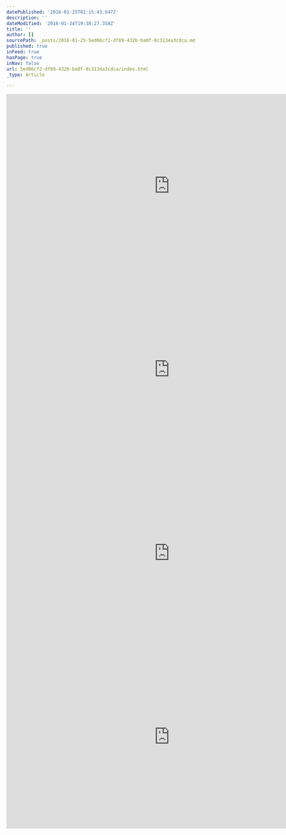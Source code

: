 ```yaml
---
datePublished: '2016-01-25T02:15:43.647Z'
description: ''
dateModified: '2016-01-24T19:38:27.358Z'
title: ''
author: []
sourcePath: _posts/2016-01-25-5ed06cf2-df89-432b-ba0f-8c3134a3cdca.md
published: true
inFeed: true
hasPage: true
inNav: false
url: 5ed06cf2-df89-432b-ba0f-8c3134a3cdca/index.html
_type: Article

---
```

<iframe src="https://cdn.embedly.com/widgets/media.html?src=https%3A%2F%2Fwww.youtube.com%2Fembed%2FlqcTW_qEDgo%3Ffeature%3Doembed&amp;url=https%3A%2F%2Fwww.youtube.com%2Fwatch%3Fv%3DlqcTW_qEDgo&amp;image=https%3A%2F%2Fi.ytimg.com%2Fvi%2FlqcTW_qEDgo%2Fhqdefault.jpg&amp;key=b7d04c9b404c499eba89ee7072e1c4f7&amp;type=text%2Fhtml&amp;schema=youtube" width="854" height="480" scrolling="no" frameborder="0" allowfullscreen="allowfullscreen" style=""></iframe>

<iframe src="https://cdn.embedly.com/widgets/media.html?src=https%3A%2F%2Fwww.youtube.com%2Fembed%2F9O4LnJkCrmE%3Ffeature%3Doembed&amp;url=https%3A%2F%2Fwww.youtube.com%2Fwatch%3Fv%3D9O4LnJkCrmE&amp;image=https%3A%2F%2Fi.ytimg.com%2Fvi%2F9O4LnJkCrmE%2Fhqdefault.jpg&amp;key=b7d04c9b404c499eba89ee7072e1c4f7&amp;type=text%2Fhtml&amp;schema=youtube" width="854" height="480" scrolling="no" frameborder="0" allowfullscreen="allowfullscreen" style=""></iframe>

<iframe src="https://cdn.embedly.com/widgets/media.html?src=https%3A%2F%2Fwww.youtube.com%2Fembed%2Fy50XOQ0Pez0%3Ffeature%3Doembed&amp;url=https%3A%2F%2Fwww.youtube.com%2Fwatch%3Fv%3Dy50XOQ0Pez0&amp;image=https%3A%2F%2Fi.ytimg.com%2Fvi%2Fy50XOQ0Pez0%2Fhqdefault.jpg&amp;key=b7d04c9b404c499eba89ee7072e1c4f7&amp;type=text%2Fhtml&amp;schema=youtube" width="854" height="480" scrolling="no" frameborder="0" allowfullscreen="allowfullscreen" style=""></iframe>

<iframe src="https://cdn.embedly.com/widgets/media.html?src=https%3A%2F%2Fwww.youtube.com%2Fembed%2F_G07Prv_GvE%3Ffeature%3Doembed&amp;url=https%3A%2F%2Fwww.youtube.com%2Fwatch%3Fv%3D_G07Prv_GvE&amp;image=https%3A%2F%2Fi.ytimg.com%2Fvi%2F_G07Prv_GvE%2Fhqdefault.jpg&amp;key=b7d04c9b404c499eba89ee7072e1c4f7&amp;type=text%2Fhtml&amp;schema=youtube" width="854" height="480" scrolling="no" frameborder="0" allowfullscreen="allowfullscreen" style=""></iframe>